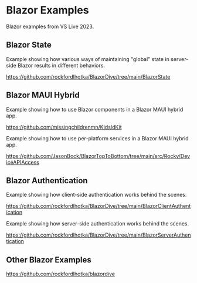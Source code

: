 # Blazor Examples

Blazor examples from VS Live 2023.

## Blazor State

Example showing how various ways of maintaining "global" state in server-side Blazor results in different behaviors.

https://github.com/rockfordlhotka/BlazorDive/tree/main/BlazorState

## Blazor MAUI Hybrid

Example showing how to use Blazor components in a Blazor MAUI hybrid app.

https://github.com/missingchildrenmn/KidsIdKit

Example showing how to use per-platform services in a Blazor MAUI hybrid app.

https://github.com/JasonBock/BlazorTopToBottom/tree/main/src/Rocky/DeviceAPIAccess

## Blazor Authentication

Example showing how client-side authentication works behind the scenes.

https://github.com/rockfordlhotka/BlazorDive/tree/main/BlazorClientAuthentication

Example showing how server-side authentication works behind the scenes.

https://github.com/rockfordlhotka/BlazorDive/tree/main/BlazorServerAuthentication

## Other Blazor Examples

https://github.com/rockfordlhotka/blazordive
